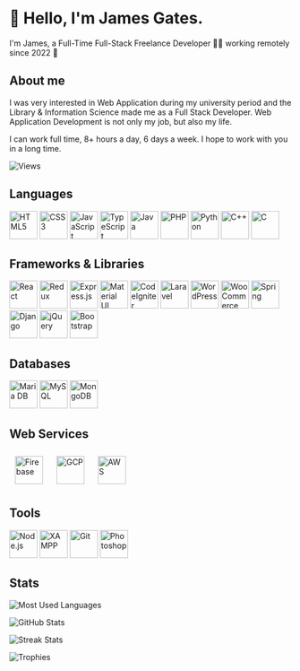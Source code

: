# 👋 Hello, I'm James Gates.

I'm James, a Full-Time Full-Stack Freelance Developer 👨&zwj;💻 working remotely since 2022 🚀

## About me
I was very interested in Web Application during my university period and the Library & Information Science made me as a Full Stack Developer. Web Application Development is not only my job, but also my life.

I can work full time, 8+ hours a day, 6 days a week.
I hope to work with you in a long time.

![Views](https://komarev.com/ghpvc/?username=poprunner88&label=Views&color=blue&style=flat)

## Languages

<a href="https://en.wikipedia.org/wiki/HTML5" target="_blank"><img src="https://profilinator.rishav.dev/skills-assets/html5-original-wordmark.svg" alt="HTML5" height="50" /></a>
<a href="https://www.w3schools.com/css/" target="_blank"><img src="https://profilinator.rishav.dev/skills-assets/css3-original-wordmark.svg" alt="CSS3" height="50" /></a>
<a href="https://www.javascript.com/" target="_blank"><img src="https://profilinator.rishav.dev/skills-assets/javascript-original.svg" alt="JavaScript" height="50" /></a>
<a href="https://www.typescriptlang.org/" target="_blank"><img src="https://profilinator.rishav.dev/skills-assets/typescript-original.svg" alt="TypeScript" height="50" /></a>
<a href="https://www.java.com/" target="_blank"><img src="https://profilinator.rishav.dev/skills-assets/java-original-wordmark.svg" alt="Java" height="50" /></a>
<a href="https://www.php.net/" target="_blank"><img src="https://profilinator.rishav.dev/skills-assets/php-original.svg" alt="PHP" height="50" /></a>
<a href="https://www.python.org/" target="_blank"><img src="https://profilinator.rishav.dev/skills-assets/python-original.svg" alt="Python" height="50" /></a>
<a href="https://www.cplusplus.com/" target="_blank"><img src="https://profilinator.rishav.dev/skills-assets/cplusplus-original.svg" alt="C++" height="50" /></a>
<a href="https://www.cprogramming.com/" target="_blank"><img src="https://profilinator.rishav.dev/skills-assets/c-original.svg" alt="C" height="50" /></a>


## Frameworks & Libraries

<a href="https://reactjs.org/" target="_blank"><img src="https://profilinator.rishav.dev/skills-assets/react-original-wordmark.svg" alt="React" height="50" /></a>
<a href="https://redux.js.org/" target="_blank"><img src="https://profilinator.rishav.dev/skills-assets/redux-original.svg" alt="Redux" height="50" /></a>
<a href="https://expressjs.com/" target="_blank"><img src="https://profilinator.rishav.dev/skills-assets/express-original-wordmark.svg" alt="Express.js" height="50" /></a>
<a href="https://mui.com/" target="_blank"><img src="https://profilinator.rishav.dev/skills-assets/mui.png" alt="Material UI" height="50"></a>
<a href="https://codeigniter.com/" target="_blank"><img src="https://profilinator.rishav.dev/skills-assets/codeigniter.svg" alt="CodeIgniter" height="50" /></a>
<a href="https://laravel.com/" target="_blank"><img src="https://profilinator.rishav.dev/skills-assets/laravel-plain-wordmark.svg" alt="Laravel" height="50" /></a>
<a href="https://wordpress.com/" target="_blank"><img src="https://profilinator.rishav.dev/skills-assets/wordpress.png" alt="WordPress" height="50" /></a>
<a href="https://woocommerce.com/" target="_blank"><img src="https://profilinator.rishav.dev/skills-assets/woocommerce.png" alt="WooCommerce" height="50"></a>
<a href="https://docs.spring.io/spring-framework/docs/3.0.x/reference/expressions.html#:~:text=The%20Spring%20Expression%20Language%20(SpEL,and%20basic%20string%20templating%20functionality." target="_blank"><img src="https://profilinator.rishav.dev/skills-assets/springio-icon.svg" alt="Spring" height="50" /></a>
<a href="https://www.djangoproject.com/" target="_blank"><img src="https://profilinator.rishav.dev/skills-assets/django-original.svg" alt="Django" height="50"></a>
<a href="https://jquery.com/" target="_blank"><img src="https://profilinator.rishav.dev/skills-assets/jquery.png" alt="jQuery" height="50" /></a>
<a href="https://getbootstrap.com/docs/3.4/javascript/" target="_blank"><img src="https://profilinator.rishav.dev/skills-assets/bootstrap-plain.svg" alt="Bootstrap" height="50" /></a>

## Databases

<a href="https://mariadb.org/" target="_blank"><img src="https://profilinator.rishav.dev/skills-assets/mariadb.png" alt="Maria DB" height="50"></a>
<a href="https://www.mysql.com/" target="_blank"><img src="https://profilinator.rishav.dev/skills-assets/mysql-original-wordmark.svg" alt="MySQL" height="50" /></a>
<a href="https://www.mongodb.com/" target="_blank"><img src="https://profilinator.rishav.dev/skills-assets/mongodb-original-wordmark.svg" alt="MongoDB" height="50" /></a>

## Web Services

<a href="https://firebase.google.com/" target="_blank"><img style="margin: 10px" src="https://profilinator.rishav.dev/skills-assets/firebase.png" alt="Firebase" height="50"></a>
<a href="https://cloud.google.com/" target="_blank"><img style="margin: 10px" src="https://profilinator.rishav.dev/skills-assets/google_cloud-icon.svg" alt="GCP" height="50"></a>
<a href="https://aws.amazon.com/" target="_blank"><img style="margin: 10px" src="https://profilinator.rishav.dev/skills-assets/amazonwebservices-original-wordmark.svg" alt="AWS" height="50"></a>

## Tools

<a href="https://nodejs.org/" target="_blank"><img src="https://profilinator.rishav.dev/skills-assets/nodejs-original-wordmark.svg" alt="Node.js" height="50" /></a>
<a href="https://www.apachefriends.org/" target="_blank"><img src="https://profilinator.rishav.dev/skills-assets/xampp.png" alt="XAMPP" height="50" /></a>
<a href="https://github.com/" target="_blank"><img src="https://profilinator.rishav.dev/skills-assets/git-scm-icon.svg" alt="Git" height="50"></a>
<a href="https://www.adobe.com/in/products/photoshop.html" target="_blank"><img src="https://profilinator.rishav.dev/skills-assets/photoshop-plain.svg" alt="Photoshop" height="50"></a>

## Stats

![Most Used Languages](https://github-readme-stats.vercel.app/api/top-langs?username=poprunner88&show_icons=true&locale=en&layout=compact&theme=github_dark&count_private=true&hide_border=true)

![GitHub Stats](https://github-readme-stats.vercel.app/api?username=poprunner88&show_icons=true&locale=en&theme=github_dark&count_private=true&hide_border=true)

![Streak Stats](https://github-readme-streak-stats.herokuapp.com/?user=poprunner88&locale=en&theme=github-dark-blue&hide_border=true)

![Trophies](https://github-profile-trophy.vercel.app/?username=poprunner88&locale=en&row=1&theme=darkhub&margin-w=15&no-frame=true)

<!-- ![Activity Graph](https://activity-graph.herokuapp.com/graph?username=poprunner88&locale=en&theme=react-dark&radius=5&&hide_border=true) -->
